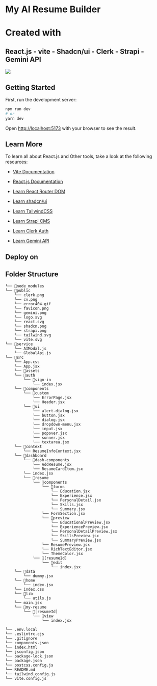 # My AI Resume Builder

# Created with

## React.js - vite - Shadcn/ui - Clerk - Strapi - Gemini API

<img src="/output.png">

## Getting Started

First, run the development server:

```bash
npm run dev
# or
yarn dev

```

Open [http://localhost:5173](http://localhost:5173) with your browser to see the result.


## Learn More

To learn all about React.js and Other tools, take a look at the following resources:

- [Vite Documentation](https://vitejs.dev/)

- [React.js Documentation](https://react.dev/)

- [Learn React Router DOM](https://reactrouter.com/en/main)

- [Learn shadcn/ui](https://ui.shadcn.com/)

- [Learn TailwindCSS](https://tailwindcss.com/)

- [Learn Strapi CMS](https://strapi.io/)

- [Learn Clerk Auth](https://clerk.com/)

- [Learn Gemini API](https://ai.google.dev/gemini-api)



## Deploy on 


## Folder Structure
```
└── 📁node_modules
└── 📁public
    └── clerk.png
    └── cv.png
    └── error404.gif
    └── favicon.png
    └── gemini.png
    └── logo.svg
    └── react.svg
    └── shadcn.png
    └── strapi.png
    └── tailwind.svg
    └── vite.svg
└── 📁service
    └── AIModal.js
    └── GlobalApi.js
└── 📁src
    └── App.css
    └── App.jsx
    └── 📁assets
    └── 📁auth
        └── 📁sign-in
            └── index.jsx
    └── 📁components
        └── 📁custom
            └── ErrorPage.jsx
            └── Header.jsx
        └── 📁ui
            └── alert-dialog.jsx
            └── button.jsx
            └── dialog.jsx
            └── dropdown-menu.jsx
            └── input.jsx
            └── popover.jsx
            └── sonner.jsx
            └── textarea.jsx
    └── 📁context
        └── ResumeInfoContext.jsx
    └── 📁dashboard
        └── 📁dash-components
            └── AddResume.jsx
            └── ResumeCardItem.jsx
        └── index.jsx
        └── 📁resume
            └── 📁components
                └── 📁forms
                    └── Education.jsx
                    └── Experience.jsx
                    └── PersonalDetail.jsx
                    └── Skills.jsx
                    └── Summary.jsx
                └── FormSection.jsx
                └── 📁preview
                    └── EducationalPreview.jsx
                    └── ExperiencePreview.jsx
                    └── PersonalDetailPreview.jsx
                    └── SkillsPreview.jsx
                    └── SummaryPreview.jsx
                └── ResumePreview.jsx
                └── RichTextEditor.jsx
                └── ThemeColor.jsx
            └── 📁[resumeId]
                └── 📁edit
                    └── index.jsx
    └── 📁data
        └── dummy.jsx
    └── 📁home
        └── index.jsx
    └── index.css
    └── 📁lib
        └── utils.js
    └── main.jsx
    └── 📁my-resume
        └── 📁[resumeId]
            └── 📁view
                └── index.jsx

└── .env.local
└── .eslintrc.cjs
└── .gitignore
└── components.json
└── index.html
└── jsconfig.json
└── package-lock.json
└── package.json
└── postcss.config.js
└── README.md
└── tailwind.config.js
└── vite.config.js
```
